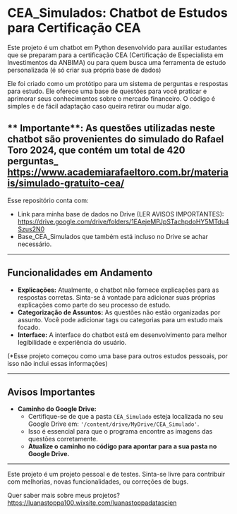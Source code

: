 # CEA_Simulados: Chatbot de Estudos para Certificação CEA

Este projeto é um chatbot em Python desenvolvido para auxiliar estudantes que se preparam para a certificação CEA (Certificação de Especialista em Investimentos da ANBIMA) ou para quem busca uma ferramenta de estudo personalizada (é só criar sua própria base de dados)

Ele foi criado como um protótipo para um sistema de perguntas e respostas para estudo. Ele oferece uma base de questões para você praticar e aprimorar seus conhecimentos sobre o mercado financeiro. O código é simples e de fácil adaptação caso queira retirar ou mudar algo.

## ** Importante**: As questões utilizadas neste chatbot são provenientes do simulado do Rafael Toro 2024, que contém um total de 420 perguntas_ https://www.academiarafaeltoro.com.br/materiais/simulado-gratuito-cea/

Esse repositório conta com:
- Link para minha base de dados no Drive (LER AVISOS IMPORTANTES): https://drive.google.com/drive/folders/1EAejeMPJpSTachpdoHY5MTdu4Szus2N0
- Base_CEA_Simulados que também está incluso no Drive se achar necessário. 

-----------------------------------------------------------------------------------------------------------------------------------------------------------------
## Funcionalidades em Andamento

*   **Explicações:** Atualmente, o chatbot não fornece explicações para as respostas corretas. Sinta-se à vontade para adicionar suas próprias explicações como parte do seu processo de estudo.
*   **Categorização de Assuntos:** As questões não estão organizadas por assunto. Você pode adicionar tags ou categorias para um estudo mais focado.
*   **Interface:** A interface do chatbot está em desenvolvimento para melhor legibilidade e experiência do usuário.

(*Esse projeto começou como uma base para outros estudos pessoais, por isso não inclui essas informações)

-----------------------------------------------------------------------------------------------------------------------------------------------------------------
## Avisos Importantes

*   **Caminho do Google Drive:**
    *   Certifique-se de que a pasta `CEA_Simulado` esteja localizada no seu Google Drive em: `'/content/drive/MyDrive/CEA_Simulado'`.
    *   Isso é essencial para que o programa encontre as imagens das questões corretamente.
    *   **Atualize o caminho no código para apontar para a sua pasta no Google Drive.**

-----------------------------------------------------------------------------------------------------------------------------------------------------------------

Este projeto é um projeto pessoal e de testes. Sinta-se livre para contribuir com melhorias, novas funcionalidades, ou correções de bugs.


Quer saber mais sobre meus projetos? https://luanastoppa100.wixsite.com/luanastoppadatascien

